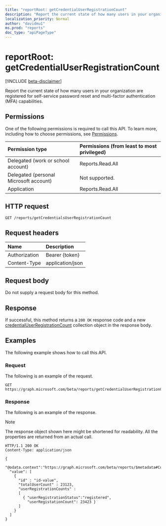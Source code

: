 ```yaml
---
title: "reportRoot: getCredentialUserRegistrationCount"
description: "Report the current state of how many users in your organization are registered for self-service password reset and multi-factor authentication (MFA) capabilities."
localization_priority: Normal
author: "davidmu1"
ms.prod: "reports"
doc_type: "apiPageType"
---
```


# reportRoot: getCredentialUserRegistrationCount

[!INCLUDE [beta-disclaimer](../../includes/beta-disclaimer.md)]

Report the current state of how many users in your organization are registered for self-service password reset and multi-factor authentication (MFA) capabilities.

## Permissions

One of the following permissions is required to call this API. To learn more, including how to choose permissions, see [Permissions](/graph/permissions-reference).

| Permission type                        | Permissions (from least to most privileged) |
|:---------------------------------------|:--------------------------------------------|
| Delegated (work or school account)     | Reports.Read.All |
| Delegated (personal Microsoft account) | Not supported. |
| Application                            | Reports.Read.All |

## HTTP request

<!-- { "blockType": "ignored" } -->

```http
GET /reports/getCredentialsUserRegistrationCount
```

## Request headers

| Name          | Description   |
|:--------------|:--------------|
| Authorization | Bearer {token} |
| Content-Type | application/json |

## Request body

Do not supply a request body for this method.

## Response

If successful, this method returns a `200 OK` response code and a new [credentialUserRegistrationCount](../resources/credentialuserregistrationcount.md) collection object in the response body.

## Examples

The following example shows how to call this API.

### Request

The following is an example of the request.
<!-- {
  "blockType": "request",
  "name": "reportroot_getcredentialuserregistrationcount"
}-->

```http
GET https://graph.microsoft.com/beta/reports/getCredentialUserRegistrationCount
```

### Response

The following is an example of the response.

> [!NOTE]
> The response object shown here might be shortened for readability. All the properties are returned from an actual call.

<!-- {
  "blockType": "response",
  "truncated": true,
  "@odata.type": "microsoft.graph.credentialUserRegistrationCount",
  "isCollection": true
} -->

```http
HTTP/1.1 200 OK
Content-Type: application/json

{
  "@odata.context":"https://graph.microsoft.com/beta/reports/$metadata#Collection(microsoft.graph.credentialUserRegistrationCount)",
  "value": [
    {
      "id" : "id-value",
      "totalUserCount" : 23123,
      "userRegistrationCounts" :
      [
        { "userRegistrationStatus":"registered", 
          "userRegistationCount": 23423 }
      ]
    }
  ]
}
```

<!-- uuid: 16cd6b66-4b1a-43a1-adaf-3a886856ed98
2019-02-04 14:57:30 UTC -->
<!-- {
  "type": "#page.annotation",
  "description": "reportRoot: getCredentialUserRegistrationCount",
  "keywords": "",
  "section": "documentation",
  "tocPath": ""
}-->

